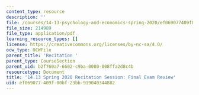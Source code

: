 ```yaml
---
content_type: resource
description: ''
file: /courses/14-13-psychology-and-economics-spring-2020/ef069077409f00bf23bb919040344882_MIT14_13s20_rec_final.pdf
file_size: 214989
file_type: application/pdf
learning_resource_types: []
license: https://creativecommons.org/licenses/by-nc-sa/4.0/
ocw_type: OCWFile
parent_title: 'Recitation '
parent_type: CourseSection
parent_uid: b2f760a7-6602-c9ba-0080-008ffa2d8c4b
resourcetype: Document
title: '14.13 Spring 2020 Recitation Session: Final Exam Review'
uid: ef069077-409f-00bf-23bb-919040344882
---
```

